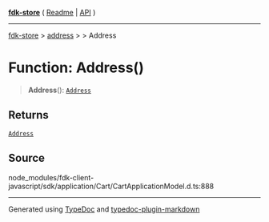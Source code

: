 [**fdk-store**](../../../README.md) ( [Readme](../../../README.md) \| [API](../../../API.md) )

---

[fdk-store](../../../API.md) > [address](../../README.md) > [<internal>](../README.md) > Address

# Function: Address()

> **Address**(): [`Address`](../type-aliases/type-alias.Address.md)

## Returns

[`Address`](../type-aliases/type-alias.Address.md)

## Source

node_modules/fdk-client-javascript/sdk/application/Cart/CartApplicationModel.d.ts:888

---

Generated using [TypeDoc](https://typedoc.org/) and [typedoc-plugin-markdown](https://www.npmjs.com/package/typedoc-plugin-markdown)
